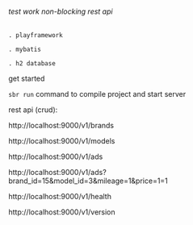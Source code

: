 ###### test work non-blocking rest api
`. playframework`

`. mybatis`

`. h2 database`

get started

`sbr run` command to compile project and start server

rest api (crud):

 http://localhost:9000/v1/brands

 http://localhost:9000/v1/models

 http://localhost:9000/v1/ads

http://localhost:9000/v1/ads?brand_id=15&model_id=3&mileage=1&price=1=1

http://localhost:9000/v1/health

http://localhost:9000/v1/version



